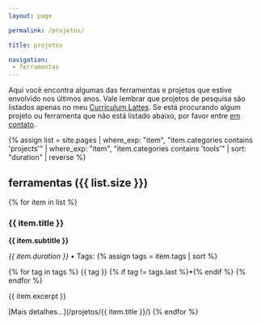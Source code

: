 ```yaml
---
layout: page

permalink: /projetos/

title: projetos

navigation:
 - ferramentas
---
```


Aqui você encontra algumas das ferramentas e projetos que estive envolvido nos últimos anos. Vale lembrar que projetos de pesquisa são listados apenas no meu [Curriculum Lattes](http://lattes.cnpq.br/0799632818632295). Se está procurando algum projeto ou ferramenta que não está listado abaixo, por favor entre [em contato](/#contato). 

{% assign list = site.pages 
  | where_exp: "item", "item.categories contains 'projects'"
  | where_exp: "item", "item.categories contains 'tools'"
  | sort: "duration" | reverse %}

<h2 id="ferramentas">ferramentas ({{ list.size }})</h2>

{% for item in list %}
<h3 id="{{ item.title }}">{{ item.title }}</h3>

<p><strong>{{ item.subtitle }}</strong></p>

<p>
  <i class="far fa-calendar-alt"></i> <em>{{ item.duration }}</em> • <i class="fas fa-tags"></i> Tags:
  {% assign tags = item.tags | sort %}

  {% for tag in tags %}
    <a>{{ tag }}</a> {% if tag != tags.last %}•{% endif %}
  {% endfor %}
</p>

<p>{{ item.excerpt }}</p>

<i class="fas fa-link"></i>  [Mais detalhes…](/projetos/{{ item.title }}/)
{% endfor %}
